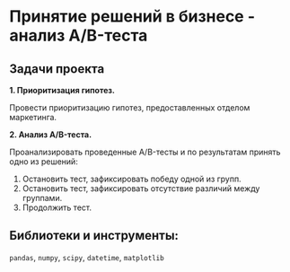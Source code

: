 # Принятие решений в бизнесе - анализ A/B-теста
## Задачи проекта

**1. Приоритизация гипотез.**

Провести приоритизацию гипотез, предоставленных отделом маркетинга.

**2. Анализ A/B-теста.**

Проанализировать проведенные A/B-тесты и по результатам принять одно из решений:
1. Остановить тест, зафиксировать победу одной из групп.
2. Остановить тест, зафиксировать отсутствие различий между группами.
3. Продолжить тест.

## Библиотеки и инструменты:   
`pandas`, `numpy`, `scipy`, `datetime`,  `matplotlib`